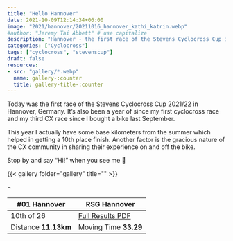 ```yaml
---
title: "Hello Hannover"
date: 2021-10-09T12:14:34+06:00
image: "2021/hannover/20211016_hannover_kathi_katrin.webp"
#author: "Jeremy Tai Abbett" # use capitalize
description: "Hannover - the first race of the Stevens Cyclocross Cup in the 2021/22 season."
categories: ["Cyclocross"]
tags: ["cyclocross", "stevenscup"]
draft: false
resources: 
- src: "gallery/*.webp"
  name: gallery-:counter
  title: gallery-title-:counter
---
```


Today was the first race of the Stevens Cyclocross Cup 2021/22 in Hannover, Germany. It’s also been a year of since my first cyclocross race and my third CX race since I bought a bike last September.

This year I actually have some base kilometers from the summer which helped in getting a 10th place finish. Another factor is the gracious nature of the CX community in sharing their experience on and off the bike.

Stop by and say “Hi!” when you see me 👋

{{< gallery folder="gallery" title="" >}}

 ¬ 

| #01 Hannover| RSG Hannover |
| ----------- | ----------- |
| 10th of 26 | [Full Results PDF](20211226_09_hamburg_te.pdf) |
| Distance **11.13km** | Moving Time **33.29** |